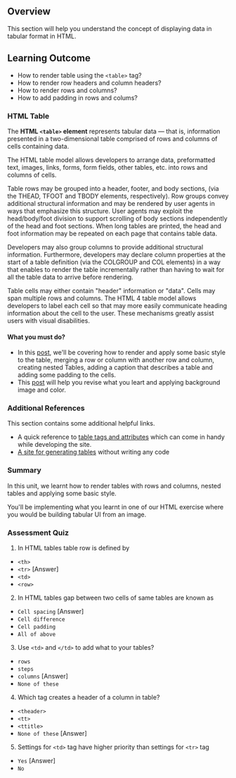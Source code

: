 ## Overview

This section will help you understand the concept of displaying data in tabular format in HTML.

## Learning Outcome

- How to render table using the `<table>` tag?
- How to render row headers and column headers?
- How to render rows and columns?
- How to add padding in rows and colums?

### HTML Table

The **HTML `<table>` element** represents tabular data — that is, information presented in a two-dimensional table comprised of rows and columns of cells containing data.

The HTML table model allows developers to arrange data, preformatted text, images, links, forms, form fields, other tables, etc. into rows and columns of cells.

Table rows may be grouped into a header, footer, and body sections, (via the THEAD, TFOOT and TBODY elements, respectively). Row groups convey additional structural information and may be rendered by user agents in ways that emphasize this structure. User agents may exploit the head/body/foot division to support scrolling of body sections independently of the head and foot sections. When long tables are printed, the head and foot information may be repeated on each page that contains table data.

Developers may also group columns to provide additional structural information. Furthermore, developers may declare column properties at the start of a table definition (via the COLGROUP and COL elements) in a way that enables to render the table incrementally rather than having to wait for all the table data to arrive before rendering.

Table cells may either contain "header" information or "data". Cells may span multiple rows and columns. The HTML 4 table model allows developers to label each cell so that may more easily communicate heading information about the cell to the user. These mechanisms greatly assist users with visual disabilities.

#### What you must do?

- In this [post](https://www.geeksforgeeks.org/html-tables/), we'll be covering how to render and apply some basic style to the table, merging a row or column with another row and column, creating nested Tables, adding a caption that describes a table and adding some padding to the cells.
- This [post](https://www.tutorialspoint.com/html/html_tables.htm) will help you revise what you leart and applying background image and color.

### Additional References

This section contains some additional helpful links.

- A quick reference to [table tags and attributes](https://developer.mozilla.org/en-US/docs/Web/HTML/Element/table) which can come in handy while developing the site.
- [A site for generating tables](https://www.tablesgenerator.com/html_tables) without writing any code

### Summary

In this unit, we learnt how to render tables with rows and columns, nested tables and applying some basic style.

You'll be implementing what you learnt in one of our HTML exercise where you would be building tabular UI from an image.

### Assessment Quiz

1. In HTML tables table row is defined by

- `<th>`
- `<tr>` [Answer]
- `<td>`
- `<row>`

2. In HTML tables gap between two cells of same tables are known as

- `Cell spacing` [Answer]
- `Cell difference`
- `Cell padding`
- `All of above`

3. Use `<td>` and `</td>` to add what to your tables?

- `rows`
- `steps`
- `columns` [Answer]
- `None of these`

4. Which tag creates a header of a column in table?

- `<theader>`
- `<tt>`
- `<ttitle>`
- `None of these` [Answer]

5. Settings for `<td>` tag have higher priority than settings for `<tr>` tag

- `Yes` [Answer]
- `No`
